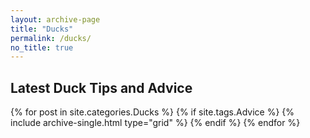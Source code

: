 ```yaml
---
layout: archive-page
title: "Ducks"
permalink: /ducks/
no_title: true
---
```


<section class="page__content" itemprop="text" markdown="1">
  <h2 class="cf align-center h2-margin-top">Latest Duck Tips and Advice</h2>
</section>

<div class="grid__wrapper">
  {% for post in site.categories.Ducks %}
    {% if site.tags.Advice %}
      {% include archive-single.html type="grid" %}
    {% endif %}
  {% endfor %}
</div>
